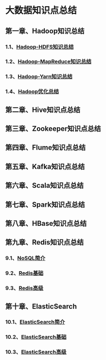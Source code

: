 # 大数据知识点总结

## 第一章、Hadoop知识总结

### 1.1、[Hadoop-HDFS知识总结](Hadoop/Hadoop-HDFS.md)

### 1.2、[Hadoop-MapReduce知识总结](Hadoop/Hadoop-MapReduce.md)

### 1.3、[Hadoop-Yarn知识总结](Hadoop/Hadoop-Yarn.md)

### 1.4、[Hadoop优化总结](Hadoop/Hadoop优化.md)



## 第二章、Hive知识点总结

## 第三章、Zookeeper知识点总结

## 第四章、Flume知识点总结

## 第五章、Kafka知识点总结

## 第六章、Scala知识点总结

## 第七章、Spark知识点总结

## 第八章、HBase知识点总结

## 第九章、Redis知识点总结

### 9.1、[NoSQL简介](Redis/NoSQL.md)

### 9.2、[Redis基础](Redis/Redis基础.md)

### 9.3、[Redis高级](Redis/Redis高级.md)

## 第十章、ElasticSearch

### 10.1、[ElasticSearch简介](ES/ElasticSearch.md)

### 10.2、[ElasticSearch基础](ES/ES_Restful_API(DSL)基础.md)

### 10.3、[ElasticSearch高级](ES/ES_Restful_API(DSL)高级.md)